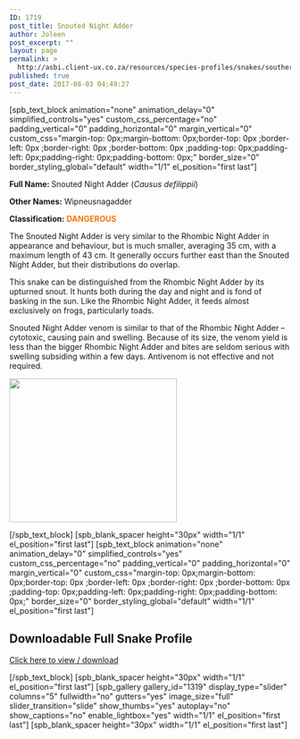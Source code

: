 ```yaml
---
ID: 1719
post_title: Snouted Night Adder
author: Joleen
post_excerpt: ""
layout: page
permalink: >
  http://asbi.client-ux.co.za/resources/species-profiles/snakes/southern-africa/snouted-night-adder/
published: true
post_date: 2017-08-03 04:49:27
---
```

[spb_text_block animation="none" animation_delay="0" simplified_controls="yes" custom_css_percentage="no" padding_vertical="0" padding_horizontal="0" margin_vertical="0" custom_css="margin-top: 0px;margin-bottom: 0px;border-top: 0px ;border-left: 0px ;border-right: 0px ;border-bottom: 0px ;padding-top: 0px;padding-left: 0px;padding-right: 0px;padding-bottom: 0px;" border_size="0" border_styling_global="default" width="1/1" el_position="first last"]

<strong>Full Name: </strong>Snouted Night Adder (<em>Causus defilippii</em>)

<strong>Other Names:</strong> Wipneusnagadder

<strong>Classification:</strong> <strong><span style="color: #f17710;">DANGEROUS</span></strong>

The Snouted Night Adder is very similar to the Rhombic Night Adder in appearance and behaviour, but is much smaller, averaging 35 cm, with a maximum length of 43 cm. It generally occurs further east than the Snouted Night Adder, but their distributions do overlap.

This snake can be distinguished from the Rhombic Night Adder by its upturned snout. It hunts both during the day and night and is fond of basking in the sun. Like the Rhombic Night Adder, it feeds almost exclusively on frogs, particularly toads.

Snouted Night Adder venom is similar to that of the Rhombic Night Adder – cytotoxic, causing pain and swelling. Because of its size, the venom yield is less than the bigger Rhombic Night Adder and bites are seldom serious with swelling subsiding within a few days. Antivenom is not effective and not required.

<a href="http://asbi.client-ux.co.za/wp-content/uploads/2016/06/Snouted_Night_Adder_DIST_web.jpg"><img class="alignnone wp-image-888 size-medium" src="http://asbi.client-ux.co.za/wp-content/uploads/2016/06/Snouted_Night_Adder_DIST_web-300x257.jpg" width="300" height="257" /></a>

[/spb_text_block] [spb_blank_spacer height="30px" width="1/1" el_position="first last"] [spb_text_block animation="none" animation_delay="0" simplified_controls="yes" custom_css_percentage="no" padding_vertical="0" padding_horizontal="0" margin_vertical="0" custom_css="margin-top: 0px;margin-bottom: 0px;border-top: 0px ;border-left: 0px ;border-right: 0px ;border-bottom: 0px ;padding-top: 0px;padding-left: 0px;padding-right: 0px;padding-bottom: 0px;" border_size="0" border_styling_global="default" width="1/1" el_position="first last"]
<h2>Downloadable Full Snake Profile</h2>
<a href="http://asbi.client-ux.co.za/wp-content/uploads/2016/06/20170522_ASI_SP_Snouted_Night_Adder_A4_DESKTOP.pdf" target="_blank">Click here to view / download</a>

[/spb_text_block] [spb_blank_spacer height="30px" width="1/1" el_position="first last"] [spb_gallery gallery_id="1319" display_type="slider" columns="5" fullwidth="no" gutters="yes" image_size="full" slider_transition="slide" show_thumbs="yes" autoplay="no" show_captions="no" enable_lightbox="yes" width="1/1" el_position="first last"] [spb_blank_spacer height="30px" width="1/1" el_position="first last"]